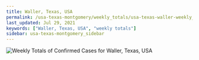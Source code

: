 ```yaml
---
title: Waller, Texas, USA
permalink: /usa-texas-montgomery/weekly_totals/usa-texas-waller-weekly_totals.html
last_updated: Jul 29, 2021
keywords: ["Waller, Texas, USA", "weekly totals"]
sidebar: usa-texas-montgomery_sidebar
---
```


![Weekly Totals of Confirmed Cases for Waller, Texas, USA](/covid_tracker/images/graphs/usa-texas-waller-weekly_totals_graph.png)
